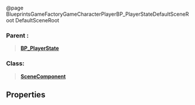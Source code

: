 @page BlueprintsGameFactoryGameCharacterPlayerBP_PlayerStateDefaultSceneRoot DefaultSceneRoot
### Parent :
<b><a href="_blueprints_game_factory_game_character_player_b_p__player_state.html"><blockquote>BP_PlayerState</blockquote></a></b>
### Class:
<b><a href="_class_script_scene_component.html"><blockquote>SceneComponent</blockquote></a></b>
## Properties
